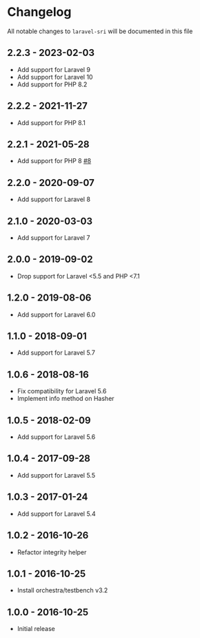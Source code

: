 # Changelog

All notable changes to `laravel-sri` will be documented in this file

## 2.2.3 - 2023-02-03

-   Add support for Laravel 9
-   Add support for Laravel 10
-   Add support for PHP 8.2

## 2.2.2 - 2021-11-27

-   Add support for PHP 8.1

## 2.2.1 - 2021-05-28

-   Add support for PHP 8 [#8](https://github.com/sebdesign/laravel-sri/pull/8)

## 2.2.0 - 2020-09-07

-   Add support for Laravel 8

## 2.1.0 - 2020-03-03

-   Add support for Laravel 7

## 2.0.0 - 2019-09-02

-   Drop support for Laravel <5.5 and PHP <7.1

## 1.2.0 - 2019-08-06

-   Add support for Laravel 6.0

## 1.1.0 - 2018-09-01

-   Add support for Laravel 5.7

## 1.0.6 - 2018-08-16

-   Fix compatibility for Laravel 5.6
-   Implement info method on Hasher

## 1.0.5 - 2018-02-09

-   Add support for Laravel 5.6

## 1.0.4 - 2017-09-28

-   Add support for Laravel 5.5

## 1.0.3 - 2017-01-24

-   Add support for Laravel 5.4

## 1.0.2 - 2016-10-26

-   Refactor integrity helper

## 1.0.1 - 2016-10-25

-   Install orchestra/testbench v3.2

## 1.0.0 - 2016-10-25

-   Initial release
